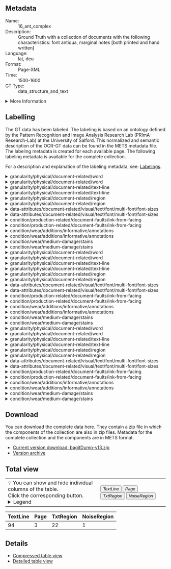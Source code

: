 <link rel="stylesheet" href="table_hide.css"/>
<div class="metadata">
   <h2>Metadata</h2>
   <dl class="grid">
      <dt>Name:</dt>
      <dd>16_ant_complex</dd>
      <dt>Description:</dt>
      <dd>Ground Truth with a collection of documents with the following characteristics:
font antiqua, marginal notes [both printed and hand written]</dd>
      <dt>Language:</dt>
      <dd>lat, deu</dd>
      <dt>Format:</dt>
      <dd>Page-XML</dd>
      <dt>Time:</dt>
      <dd>1500-1600</dd>
      <dt>GT Type:</dt>
      <dd>data_structure_and_text</dd>
   </dl>
   <details>
      <summary>More Information</summary>
      <dl class="more-grid">
         <dt>Transcription Guidelines:</dt>
         <dd>OCR-D Ground Truth Guidelines https://ocr-d.de/en/gt-guidelines/trans/</dd>
         <dt>License:</dt>
         <dd>CC0 1.0</dd>
         <dt>Project:</dt>
         <dd>OCR-D</dd>
         <dt>Project-URL:</dt>
         <dd>https://ocr-d.de/</dd>
      </dl>
   </details>
</div>
<div class="metadata">
   <h2>Labelling</h2>
   <p>The GT data has been labeled. The labeling is 
               based on an ontology defined by the Pattern Recognition and Image Analysis Research Lab 
               (PRImA-Research-Lab) at the University of Salford. 
               This normalized and semantic description of the OCR-GT data can be found in the METS metadata file. 
               The labeling metadata is created for each available page. The following labeling metadata is available for the complete collection.</p>
   <p>For a description and explanation of the labeling metadata, 
               see: <a href="=https://ocr-d.de/en/gt-guidelines/labeling/OCR-D_GT_labeling_schema_xsd_Element_gt_gt.html#gt_gt_state_prop">Labelings</a>.</p>
   <details>
      <summary>granularity/physical/document-related/word</summary>
      <p>
         <b>Description:</b>Description: Word or partial word, if separated by line break, for example</p>
   </details>
   <details>
      <summary>granularity/physical/document-related/word</summary>
      <p>
         <b>Description:</b>Description: Word or partial word, if separated by line break, for example</p>
   </details>
   <details>
      <summary>granularity/physical/document-related/text-line</summary>
      <p>
         <b>Description:</b>Description: 
                        Description coming soon.
                    </p>
   </details>
   <details>
      <summary>granularity/physical/document-related/text-line</summary>
      <p>
         <b>Description:</b>Description: 
                        Description coming soon.
                    </p>
   </details>
   <details>
      <summary>granularity/physical/document-related/region</summary>
      <p>
         <b>Description:</b>Description: Region, zone, block</p>
   </details>
   <details>
      <summary>granularity/physical/document-related/region</summary>
      <p>
         <b>Description:</b>Description: Region, zone, block</p>
   </details>
   <details>
      <summary>data-attributes/document-related/visual/text/font/multi-font/font-sizes</summary>
      <p>
         <b>Description:</b>Description: More than one font size used</p>
   </details>
   <details>
      <summary>data-attributes/document-related/visual/text/font/multi-font/font-sizes</summary>
      <p>
         <b>Description:</b>Description: More than one font size used</p>
   </details>
   <details>
      <summary>condition/production-related/document-faults/ink-from-facing</summary>
      <p>
         <b>Description:</b>Description: Ink from facing page was transferred to this page</p>
   </details>
   <details>
      <summary>condition/production-related/document-faults/ink-from-facing</summary>
      <p>
         <b>Description:</b>Description: Ink from facing page was transferred to this page</p>
   </details>
   <details>
      <summary>condition/wear/additions/informative/annotations</summary>
      <p>
         <b>Description:</b>Description: Annotations regarding the content</p>
   </details>
   <details>
      <summary>condition/wear/additions/informative/annotations</summary>
      <p>
         <b>Description:</b>Description: Annotations regarding the content</p>
   </details>
   <details>
      <summary>condition/wear/medium-damage/stains</summary>
      <p>
         <b>Description:</b>Description: Noticeable stains on medium</p>
   </details>
   <details>
      <summary>condition/wear/medium-damage/stains</summary>
      <p>
         <b>Description:</b>Description: Noticeable stains on medium</p>
   </details>
   <details>
      <summary>granularity/physical/document-related/word</summary>
      <p>
         <b>Description:</b>Description: Word or partial word, if separated by line break, for example</p>
   </details>
   <details>
      <summary>granularity/physical/document-related/word</summary>
      <p>
         <b>Description:</b>Description: Word or partial word, if separated by line break, for example</p>
   </details>
   <details>
      <summary>granularity/physical/document-related/text-line</summary>
      <p>
         <b>Description:</b>Description: 
                        Description coming soon.
                    </p>
   </details>
   <details>
      <summary>granularity/physical/document-related/text-line</summary>
      <p>
         <b>Description:</b>Description: 
                        Description coming soon.
                    </p>
   </details>
   <details>
      <summary>granularity/physical/document-related/region</summary>
      <p>
         <b>Description:</b>Description: Region, zone, block</p>
   </details>
   <details>
      <summary>granularity/physical/document-related/region</summary>
      <p>
         <b>Description:</b>Description: Region, zone, block</p>
   </details>
   <details>
      <summary>data-attributes/document-related/visual/text/font/multi-font/font-sizes</summary>
      <p>
         <b>Description:</b>Description: More than one font size used</p>
   </details>
   <details>
      <summary>data-attributes/document-related/visual/text/font/multi-font/font-sizes</summary>
      <p>
         <b>Description:</b>Description: More than one font size used</p>
   </details>
   <details>
      <summary>condition/production-related/document-faults/ink-from-facing</summary>
      <p>
         <b>Description:</b>Description: Ink from facing page was transferred to this page</p>
   </details>
   <details>
      <summary>condition/production-related/document-faults/ink-from-facing</summary>
      <p>
         <b>Description:</b>Description: Ink from facing page was transferred to this page</p>
   </details>
   <details>
      <summary>condition/wear/additions/informative/annotations</summary>
      <p>
         <b>Description:</b>Description: Annotations regarding the content</p>
   </details>
   <details>
      <summary>condition/wear/additions/informative/annotations</summary>
      <p>
         <b>Description:</b>Description: Annotations regarding the content</p>
   </details>
   <details>
      <summary>condition/wear/medium-damage/stains</summary>
      <p>
         <b>Description:</b>Description: Noticeable stains on medium</p>
   </details>
   <details>
      <summary>condition/wear/medium-damage/stains</summary>
      <p>
         <b>Description:</b>Description: Noticeable stains on medium</p>
   </details>
   <details>
      <summary>granularity/physical/document-related/word</summary>
      <p>
         <b>Description:</b>Description: Word or partial word, if separated by line break, for example</p>
   </details>
   <details>
      <summary>granularity/physical/document-related/word</summary>
      <p>
         <b>Description:</b>Description: Word or partial word, if separated by line break, for example</p>
   </details>
   <details>
      <summary>granularity/physical/document-related/text-line</summary>
      <p>
         <b>Description:</b>Description: 
                        Description coming soon.
                    </p>
   </details>
   <details>
      <summary>granularity/physical/document-related/text-line</summary>
      <p>
         <b>Description:</b>Description: 
                        Description coming soon.
                    </p>
   </details>
   <details>
      <summary>granularity/physical/document-related/region</summary>
      <p>
         <b>Description:</b>Description: Region, zone, block</p>
   </details>
   <details>
      <summary>granularity/physical/document-related/region</summary>
      <p>
         <b>Description:</b>Description: Region, zone, block</p>
   </details>
   <details>
      <summary>data-attributes/document-related/visual/text/font/multi-font/font-sizes</summary>
      <p>
         <b>Description:</b>Description: More than one font size used</p>
   </details>
   <details>
      <summary>data-attributes/document-related/visual/text/font/multi-font/font-sizes</summary>
      <p>
         <b>Description:</b>Description: More than one font size used</p>
   </details>
   <details>
      <summary>condition/production-related/document-faults/ink-from-facing</summary>
      <p>
         <b>Description:</b>Description: Ink from facing page was transferred to this page</p>
   </details>
   <details>
      <summary>condition/production-related/document-faults/ink-from-facing</summary>
      <p>
         <b>Description:</b>Description: Ink from facing page was transferred to this page</p>
   </details>
   <details>
      <summary>condition/wear/additions/informative/annotations</summary>
      <p>
         <b>Description:</b>Description: Annotations regarding the content</p>
   </details>
   <details>
      <summary>condition/wear/additions/informative/annotations</summary>
      <p>
         <b>Description:</b>Description: Annotations regarding the content</p>
   </details>
   <details>
      <summary>condition/wear/medium-damage/stains</summary>
      <p>
         <b>Description:</b>Description: Noticeable stains on medium</p>
   </details>
   <details>
      <summary>condition/wear/medium-damage/stains</summary>
      <p>
         <b>Description:</b>Description: Noticeable stains on medium</p>
   </details>
</div>
<div class="metadata">
   <h2>Download</h2>
   <p>You can download the complete data here. 
                        They contain a zip file in which the components of the collection are also in zip files.
                        Metadata for the complete collection and the components are in METS format.</p>
   <ul>
      <li>
         <a href="https://github.com/tboenig/16_ant_complex/releases/download/v13/bagitDump-v13.zip">Current version download: bagitDump-v13.zip</a>
      </li>
      <li>
         <a href="https://github.com/tboenig/16_ant_complex/releases">Version archive</a>
      </li>
   </ul>
</div>
<div class="metadata">
   <h2>Total view</h2>
   <table class="noStyle">
      <tr>
         <td>💡 You can show and hide individual columns of the table.<br/>Click the corresponding button.
                                <details>
               <summary>Legend</summary>
               <dl class="grid">
                  <dt>TextLine</dt>
                  <dd>TextLine</dd>
                  <dt>Page</dt>
                  <dd>Page</dd>
                  <dt>TxtRegion</dt>
                  <dd>
                     <a href="https://ocr-d.de/de/gt-guidelines/trans/lytextregion.html"
                        target="_blank">TextRegion</a>
                  </dd>
                  <dt>NoiseRegion</dt>
                  <dd>
                     <a href="https://ocr-d.de/de/gt-guidelines/trans/lyRauschen.html"
                        target="_blank">NoiseRegion</a>
                  </dd>
               </dl>
            </details>
         </td>
         <td>
            <div class="grid-container">
               <button onclick="document.getElementById('table_id').classList.toggle('hide1')">
                  <i>TextLine</i>
               </button>
               <button onclick="document.getElementById('table_id').classList.toggle('hide2')">
                  <i>Page</i>
               </button>
               <button onclick="document.getElementById('table_id').classList.toggle('hide3')">
                  <i>TxtRegion</i>
               </button>
               <button onclick="document.getElementById('table_id').classList.toggle('hide14')">
                  <i>NoiseRegion</i>
               </button>
            </div>
         </td>
      </tr>
   </table>
   <table id="table_id">
      <thead>
         <tr>
            <th>TextLine</th>
            <th>Page</th>
            <th>TxtRegion</th>
            <th>NoiseRegion</th>
         </tr>
      </thead>
      <tbody>
         <tr>
            <td>94</td>
            <td>3</td>
            <td>22</td>
            <td>1</td>
         </tr>
      </tbody>
   </table>
</div>
<div>
   <h2>Details</h2>
   <ul>
      <li>
         <a href="table">Compressed table view</a>
      </li>
      <li>
         <a href="overview">Detailed table view</a>
      </li>
   </ul>
</div>
